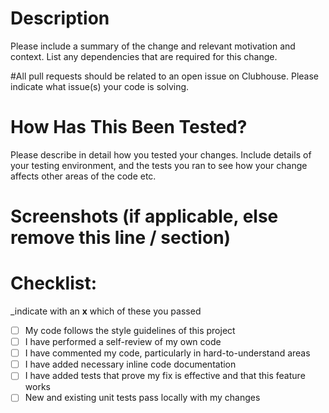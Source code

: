 # Description
Please include a summary of the change and relevant motivation and context.
List any dependencies that are required for this change.

#All pull requests should be related to an open issue on Clubhouse. 
Please indicate what issue(s) your code is solving.

# How Has This Been Tested?
Please describe in detail how you tested your changes.
Include details of your testing environment, and the tests you ran to see how your change affects other areas of the code etc.

# Screenshots (if applicable, else remove this line / section)

# Checklist:
_indicate with an **x** which of these you passed
 - [ ] My code follows the style guidelines of this project
 - [ ] I have performed a self-review of my own code
 - [ ] I have commented my code, particularly in hard-to-understand areas
 - [ ] I have added necessary inline code documentation
 - [ ] I have added tests that prove my fix is effective and that this feature works
 - [ ] New and existing unit tests pass locally with my changes
